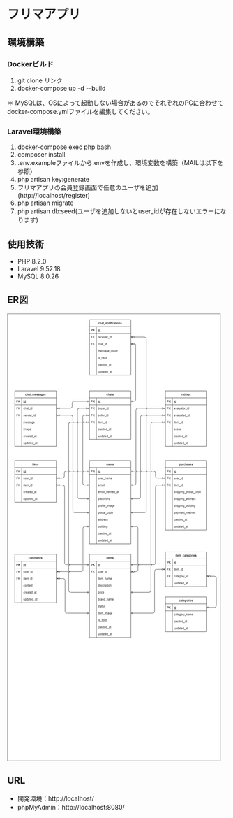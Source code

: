 # フリマアプリ

## 環境構築
### Dockerビルド
1. git clone リンク
2. docker-compose up -d --build

＊ MySQLは、OSによって起動しない場合があるのでそれぞれのPCに合わせてdocker-compose.ymlファイルを編集してください。

### Laravel環境構築
1. docker-compose exec php bash
2. composer install
3. .env.exampleファイルから.envを作成し、環境変数を構築（MAILは以下を参照）
4. php artisan key:generate
5. フリマアプリの会員登録画面で任意のユーザを追加(http://localhost/register)
6. php artisan migrate
7. php artisan db:seed(ユーザを追加しないとuser_idが存在しないエラーになります)

## 使用技術
- PHP 8.2.0
- Laravel 9.52.18
- MySQL 8.0.26

## ER図
![ER diagram of the contact form](flea-market.drawio.png)

## URL
- 開発環境：http://localhost/
- phpMyAdmin：http://localhost:8080/
